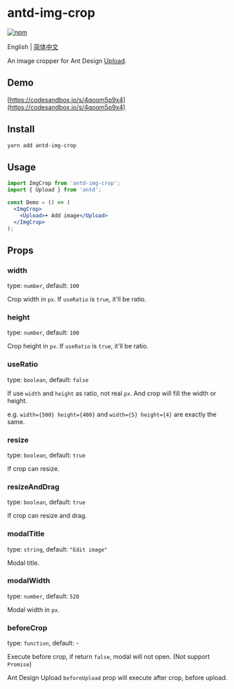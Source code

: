 # antd-img-crop

[![npm](https://img.shields.io/npm/v/antd-img-crop.svg?style=flat-square)](https://www.npmjs.com/package/antd-img-crop)

English | [简体中文](./README.zh-CN.md)

An image cropper for Ant Design [Upload](https://ant.design/components/upload/).

## Demo

[https://codesandbox.io/s/4qoom5p9x4](https://codesandbox.io/s/4qoom5p9x4)

## Install

```bash
yarn add antd-img-crop
```

## Usage

```jsx harmony
import ImgCrop from 'antd-img-crop';
import { Upload } from 'antd';

const Demo = () => (
  <ImgCrop>
    <Upload>+ Add image</Upload>
  </ImgCrop>
);
```

## Props

### width

type: `number`, default: `100`

Crop width in `px`. If `useRatio` is `true`, it'll be ratio.

### height

type: `number`, default: `100`

Crop height in `px`. If `useRatio` is `true`, it'll be ratio.

### useRatio

type: `boolean`, default: `false`

If use `width` and `height` as ratio, not real `px`. And crop will fill the width or height.

e.g. `width={500} height={400}` and `width={5} height={4}` are exactly the same.

### resize

type: `boolean`, default: `true`

If crop can resize.

### resizeAndDrag

type: `boolean`, default: `true`

If crop can resize and drag.

### modalTitle

type: `string`, default: `"Edit image"`

Modal title.

### modalWidth

type: `number`, default: `520`

Modal width in `px`.

### beforeCrop

type: `function`, default: -

Execute before crop, if return `false`, modal will not open. (Not support `Promise`)

Ant Design Upload `beforeUpload` prop will execute after crop, before upload.
